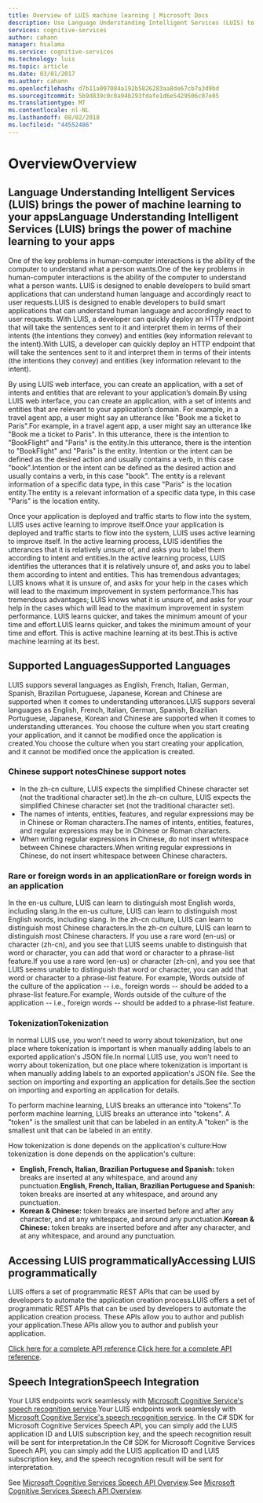 ```yaml
---
title: Overview of LUIS machine learning | Microsoft Docs
description: Use Language Understanding Intelligent Services (LUIS) to bring the power of machine learning to your applications.
services: cognitive-services
author: cahann
manager: hsalama
ms.service: cognitive-services
ms.technology: luis
ms.topic: article
ms.date: 03/01/2017
ms.author: cahann
ms.openlocfilehash: d7b11a097084a192b5826283aa8de67cb7a3d9bd
ms.sourcegitcommit: 5b9d839c0c0a94b293fdafe1d6e5429506c07e05
ms.translationtype: MT
ms.contentlocale: nl-NL
ms.lasthandoff: 08/02/2018
ms.locfileid: "44552486"
---
```

# <a name="overview"></a><span data-ttu-id="85390-103">Overview</span><span class="sxs-lookup"><span data-stu-id="85390-103">Overview</span></span>
## <a name="language-understanding-intelligent-services-luis-brings-the-power-of-machine-learning-to-your-apps"></a><span data-ttu-id="85390-104">Language Understanding Intelligent Services (LUIS) brings the power of machine learning to your apps</span><span class="sxs-lookup"><span data-stu-id="85390-104">Language Understanding Intelligent Services (LUIS) brings the power of machine learning to your apps</span></span>

<span data-ttu-id="85390-105">One of the key problems in human-computer interactions is the ability of the computer to understand what a person wants.</span><span class="sxs-lookup"><span data-stu-id="85390-105">One of the key problems in human-computer interactions is the ability of the computer to understand what a person wants.</span></span> <span data-ttu-id="85390-106">LUIS is designed to enable developers to build smart applications that can understand human language and accordingly react to user requests.</span><span class="sxs-lookup"><span data-stu-id="85390-106">LUIS is designed to enable developers to build smart applications that can understand human language and accordingly react to user requests.</span></span> <span data-ttu-id="85390-107">With LUIS, a developer can quickly deploy an HTTP endpoint that will take the sentences sent to it and interpret them in terms of their intents (the intentions they convey) and entities (key information relevant to the intent).</span><span class="sxs-lookup"><span data-stu-id="85390-107">With LUIS, a developer can quickly deploy an HTTP endpoint that will take the sentences sent to it and interpret them in terms of their intents (the intentions they convey) and entities (key information relevant to the intent).</span></span> 

<span data-ttu-id="85390-108">By using LUIS web interface, you can create an application, with a set of intents and entities that are relevant to your application’s domain.</span><span class="sxs-lookup"><span data-stu-id="85390-108">By using LUIS web interface, you can create an application, with a set of intents and entities that are relevant to your application’s domain.</span></span> <span data-ttu-id="85390-109">For example, in a travel agent app, a user might say an utterance like "Book me a ticket to Paris".</span><span class="sxs-lookup"><span data-stu-id="85390-109">For example, in a travel agent app, a user might say an utterance like "Book me a ticket to Paris".</span></span> <span data-ttu-id="85390-110">In this utterance, there is the intention to "BookFlight" and "Paris" is the entity.</span><span class="sxs-lookup"><span data-stu-id="85390-110">In this utterance, there is the intention to "BookFlight" and "Paris" is the entity.</span></span> <span data-ttu-id="85390-111">Intention or the intent can be defined as the desired action and usually contains a verb, in this case "book".</span><span class="sxs-lookup"><span data-stu-id="85390-111">Intention or the intent can be defined as the desired action and usually contains a verb, in this case "book".</span></span> <span data-ttu-id="85390-112">The entity is a relevant information of a specific data type, in this case "Paris" is the location entity.</span><span class="sxs-lookup"><span data-stu-id="85390-112">The entity is a relevant information of a specific data type, in this case "Paris" is the location entity.</span></span> 

<span data-ttu-id="85390-113">Once your application is deployed and traffic starts to flow into the system, LUIS uses active learning to improve itself.</span><span class="sxs-lookup"><span data-stu-id="85390-113">Once your application is deployed and traffic starts to flow into the system, LUIS uses active learning to improve itself.</span></span> <span data-ttu-id="85390-114">In the active learning process, LUIS identifies the utterances that it is relatively unsure of, and asks you to label them according to intent and entities.</span><span class="sxs-lookup"><span data-stu-id="85390-114">In the active learning process, LUIS identifies the utterances that it is relatively unsure of, and asks you to label them according to intent and entities.</span></span> <span data-ttu-id="85390-115">This has tremendous advantages; LUIS knows what it is unsure of, and asks for your help in the cases which will lead to the maximum improvement in system performance.</span><span class="sxs-lookup"><span data-stu-id="85390-115">This has tremendous advantages; LUIS knows what it is unsure of, and asks for your help in the cases which will lead to the maximum improvement in system performance.</span></span> <span data-ttu-id="85390-116">LUIS learns quicker, and takes the minimum amount of your time and effort.</span><span class="sxs-lookup"><span data-stu-id="85390-116">LUIS learns quicker, and takes the minimum amount of your time and effort.</span></span> <span data-ttu-id="85390-117">This is active machine learning at its best.</span><span class="sxs-lookup"><span data-stu-id="85390-117">This is active machine learning at its best.</span></span>

## <a name="supported-languages"></a><span data-ttu-id="85390-118">Supported Languages</span><span class="sxs-lookup"><span data-stu-id="85390-118">Supported Languages</span></span>
<span data-ttu-id="85390-119">LUIS suppors several languages as English, French, Italian, German, Spanish, Brazilian Portuguese, Japanese, Korean and Chinese are supported when it comes to understanding utterances.</span><span class="sxs-lookup"><span data-stu-id="85390-119">LUIS suppors several languages as English, French, Italian, German, Spanish, Brazilian Portuguese, Japanese, Korean and Chinese are supported when it comes to understanding utterances.</span></span> <span data-ttu-id="85390-120">You choose the culture when you start creating your application, and it cannot be modified once the application is created.</span><span class="sxs-lookup"><span data-stu-id="85390-120">You choose the culture when you start creating your application, and it cannot be modified once the application is created.</span></span>
### <a name="chinese-support-notes"></a><span data-ttu-id="85390-121">Chinese support notes</span><span class="sxs-lookup"><span data-stu-id="85390-121">Chinese support notes</span></span>

 - <span data-ttu-id="85390-122">In the zh-cn culture, LUIS expects the simplified Chinese character set (not the traditional character set).</span><span class="sxs-lookup"><span data-stu-id="85390-122">In the zh-cn culture, LUIS expects the simplified Chinese character set (not the traditional character set).</span></span>
 - <span data-ttu-id="85390-123">The names of intents, entities, features, and regular expressions may be in Chinese or Roman characters.</span><span class="sxs-lookup"><span data-stu-id="85390-123">The names of intents, entities, features, and regular expressions may be in Chinese or Roman characters.</span></span>
 - <span data-ttu-id="85390-124">When writing regular expressions in Chinese, do not insert whitespace between Chinese characters.</span><span class="sxs-lookup"><span data-stu-id="85390-124">When writing regular expressions in Chinese, do not insert whitespace between Chinese characters.</span></span>

### <a name="rare-or-foreign-words-in-an-application"></a><span data-ttu-id="85390-125">Rare or foreign words in an application</span><span class="sxs-lookup"><span data-stu-id="85390-125">Rare or foreign words in an application</span></span>
<span data-ttu-id="85390-126">In the en-us culture, LUIS can learn to distinguish most English words, including slang.</span><span class="sxs-lookup"><span data-stu-id="85390-126">In the en-us culture, LUIS can learn to distinguish most English words, including slang.</span></span> <span data-ttu-id="85390-127">In the zh-cn culture, LUIS can learn to distinguish most Chinese characters.</span><span class="sxs-lookup"><span data-stu-id="85390-127">In the zh-cn culture, LUIS can learn to distinguish most Chinese characters.</span></span> <span data-ttu-id="85390-128">If you use a rare word (en-us) or character (zh-cn), and you see that LUIS seems unable to distinguish that word or character, you can add that word or character to a phrase-list feature.</span><span class="sxs-lookup"><span data-stu-id="85390-128">If you use a rare word (en-us) or character (zh-cn), and you see that LUIS seems unable to distinguish that word or character, you can add that word or character to a phrase-list feature.</span></span> <span data-ttu-id="85390-129">For example, Words outside of the culture of the application -- i.e., foreign words -- should be added to a phrase-list feature.</span><span class="sxs-lookup"><span data-stu-id="85390-129">For example, Words outside of the culture of the application -- i.e., foreign words -- should be added to a phrase-list feature.</span></span>

### <a name="tokenization"></a><span data-ttu-id="85390-130">Tokenization</span><span class="sxs-lookup"><span data-stu-id="85390-130">Tokenization</span></span>
<span data-ttu-id="85390-131">In normal LUIS use, you won't need to worry about tokenization, but one place where tokenization is important is when manually adding labels to an exported application's JSON file.</span><span class="sxs-lookup"><span data-stu-id="85390-131">In normal LUIS use, you won't need to worry about tokenization, but one place where tokenization is important is when manually adding labels to an exported application's JSON file.</span></span> <span data-ttu-id="85390-132">See the section on importing and exporting an application for details.</span><span class="sxs-lookup"><span data-stu-id="85390-132">See the section on importing and exporting an application for details.</span></span>

<span data-ttu-id="85390-133">To perform machine learning, LUIS breaks an utterance into "tokens".</span><span class="sxs-lookup"><span data-stu-id="85390-133">To perform machine learning, LUIS breaks an utterance into "tokens".</span></span> <span data-ttu-id="85390-134">A "token" is the smallest unit that can be labeled in an entity.</span><span class="sxs-lookup"><span data-stu-id="85390-134">A "token" is the smallest unit that can be labeled in an entity.</span></span>

<span data-ttu-id="85390-135">How tokenization is done depends on the application's culture:</span><span class="sxs-lookup"><span data-stu-id="85390-135">How tokenization is done depends on the application's culture:</span></span>

 * <span data-ttu-id="85390-136">**English, French, Italian, Brazilian Portuguese and Spanish:** token breaks are inserted at any whitespace, and around any punctuation.</span><span class="sxs-lookup"><span data-stu-id="85390-136">**English, French, Italian, Brazilian Portuguese and Spanish:** token breaks are inserted at any whitespace, and around any punctuation.</span></span>
 * <span data-ttu-id="85390-137">**Korean & Chinese:** token breaks are inserted before and after any character, and at any whitespace, and around any punctuation.</span><span class="sxs-lookup"><span data-stu-id="85390-137">**Korean & Chinese:** token breaks are inserted before and after any character, and at any whitespace, and around any punctuation.</span></span>

## <a name="accessing-luis-programmatically"></a><span data-ttu-id="85390-138">Accessing LUIS programmatically</span><span class="sxs-lookup"><span data-stu-id="85390-138">Accessing LUIS programmatically</span></span>
<span data-ttu-id="85390-139">LUIS offers a set of programmatic REST APIs that can be used by developers to automate the application creation process.</span><span class="sxs-lookup"><span data-stu-id="85390-139">LUIS offers a set of programmatic REST APIs that can be used by developers to automate the application creation process.</span></span> <span data-ttu-id="85390-140">These APIs allow you to author and publish your application.</span><span class="sxs-lookup"><span data-stu-id="85390-140">These APIs allow you to author and publish your application.</span></span>

<span data-ttu-id="85390-141">[Click here for a complete API reference](https://dev.projectoxford.ai/docs/services/56d95961e597ed0f04b76e58/operations/5739a8c71984550500affdfa).</span><span class="sxs-lookup"><span data-stu-id="85390-141">[Click here for a complete API reference](https://dev.projectoxford.ai/docs/services/56d95961e597ed0f04b76e58/operations/5739a8c71984550500affdfa).</span></span>

## <a name="speech-integration"></a><span data-ttu-id="85390-142">Speech Integration</span><span class="sxs-lookup"><span data-stu-id="85390-142">Speech Integration</span></span>
<span data-ttu-id="85390-143">Your LUIS endpoints work seamlessly with [Microsoft Cognitive Service's speech recognition service](https://www.microsoft.com/cognitive-services/en-us/speech-api).</span><span class="sxs-lookup"><span data-stu-id="85390-143">Your LUIS endpoints work seamlessly with [Microsoft Cognitive Service's speech recognition service](https://www.microsoft.com/cognitive-services/en-us/speech-api).</span></span> <span data-ttu-id="85390-144">In the C# SDK for Microsoft Cognitive Services Speech API, you can simply add the LUIS application ID and LUIS subscription key, and the speech recognition result will be sent for interpretation.</span><span class="sxs-lookup"><span data-stu-id="85390-144">In the C# SDK for Microsoft Cognitive Services Speech API, you can simply add the LUIS application ID and LUIS subscription key, and the speech recognition result will be sent for interpretation.</span></span> 

<span data-ttu-id="85390-145">See [Microsoft Cognitive Services Speech API Overview](../Speech/Home.md).</span><span class="sxs-lookup"><span data-stu-id="85390-145">See [Microsoft Cognitive Services Speech API Overview](../Speech/Home.md).</span></span>
